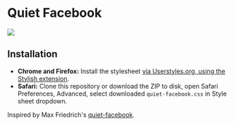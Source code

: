 # Quiet Facebook

![](https://raw.githubusercontent.com/maxfriedrich/quiet-messenger/master/screenshot.png)


## Installation

- **Chrome and Firefox:** Install the stylesheet [via Userstyles.org, using the Stylish extension](http://userstyles.org/styles/101805/quiet-facebook).
- **Safari:** Clone this repository or download the ZIP to disk, open Safari Preferences, Advanced, select downloaded `quiet-facebook.css` in Style sheet dropdown.

Inspired by Max Friedrich's <a href="https://github.com/maxfriedrich/quiet-facebook">quiet-facebook</a>.